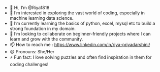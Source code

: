 - 👋 Hi, I’m @Riya1818
- 👀 I’m interested in exploring the vast world of coding, especially in machine learning data science.
- 🌱 I’m currently learning the basics of python, excel, mysql etc to build a strong foundation in my domain.
- 💞️ I’m looking to collaborate on beginner-friendly projects where I can learn and grow with the community.
- 📫 How to reach me : https://www.linkedin.com/in/riya-priyadarshini/
- 😄 Pronouns: She/Her
- ⚡ Fun fact: I love solving puzzles and often find inspiration in them for coding challenges!

<!---
Riya1818/Riya1818 is a ✨ special ✨ repository because its `README.md` (this file) appears on your GitHub profile.
You can click the Preview link to take a look at your changes.
--->
